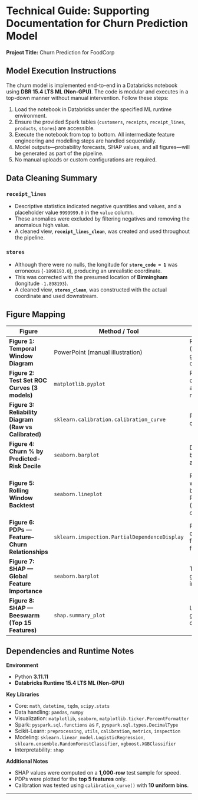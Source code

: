 # Technical Guide: Supporting Documentation for Churn Prediction Model

**Project Title:** Churn Prediction for FoodCorp

## Model Execution Instructions

The churn model is implemented end-to-end in a Databricks notebook using **DBR 15.4 LTS ML (Non-GPU)**. The code is modular and executes in a top-down manner without manual intervention. Follow these steps:

1. Load the notebook in Databricks under the specified ML runtime environment.
2. Ensure the provided Spark tables (`customers`, `receipts`, `receipt_lines`, `products`, `stores`) are accessible.
3. Execute the notebook from top to bottom. All intermediate feature engineering and modelling steps are handled sequentially.
4. Model outputs—probability forecasts, SHAP values, and all figures—will be generated as part of the pipeline.
5. No manual uploads or custom configurations are required.

## Data Cleaning Summary

### `receipt_lines`
- Descriptive statistics indicated negative quantities and values, and a placeholder value `9999999.0` in the `value` column.
- These anomalies were excluded by filtering negatives and removing the anomalous high value.
- A cleaned view, **`receipt_lines_clean`**, was created and used throughout the pipeline.

### `stores`
- Although there were no nulls, the longitude for **`store_code = 1`** was erroneous (`-1898193.0`), producing an unrealistic coordinate.
- This was corrected with the presumed location of **Birmingham** (longitude `-1.898193`).
- A cleaned view, **`stores_clean`**, was constructed with the actual coordinate and used downstream.

## Figure Mapping

| Figure | Method / Tool | Notes |
|---|---|---|
| **Figure 1: Temporal Window Diagram** | PowerPoint (manual illustration) | Report-only (not generated by code) |
| **Figure 2: Test Set ROC Curves (3 models)** | `matplotlib.pyplot` | ROC & AUC comparison across models |
| **Figure 3: Reliability Diagram (Raw vs Calibrated)** | `sklearn.calibration.calibration_curve` | Probability calibration |
| **Figure 4: Churn % by Predicted-Risk Decile** | `seaborn.barplot` | Decile / risk-bucket analysis |
| **Figure 5: Rolling Window Backtest** | `seaborn.lineplot` | Rolling-window backtest with Platt (sigmoid) calibration |
| **Figure 6: PDPs — Feature–Churn Relationships** | `sklearn.inspection.PartialDependenceDisplay` | Partial dependence for top 5 features |
| **Figure 7: SHAP — Global Feature Importance** | `seaborn.barplot` | TreeExplainer global importance |
| **Figure 8: SHAP — Beeswarm (Top 15 Features)** | `shap.summary_plot` | Local + global distribution |

## Dependencies and Runtime Notes

**Environment**
- Python **3.11.11**
- **Databricks Runtime 15.4 LTS ML (Non-GPU)**

**Key Libraries**
- Core: `math`, `datetime`, `tqdm`, `scipy.stats`
- Data handling: `pandas`, `numpy`
- Visualization: `matplotlib`, `seaborn`, `matplotlib.ticker.PercentFormatter`
- Spark: `pyspark.sql.functions` as `F`, `pyspark.sql.types.DecimalType`
- Scikit-Learn: `preprocessing`, `utils`, `calibration`, `metrics`, `inspection`
- Modeling: `sklearn.linear_model.LogisticRegression`, `sklearn.ensemble.RandomForestClassifier`, `xgboost.XGBClassifier`
- Interpretability: `shap`

**Additional Notes**
- SHAP values were computed on a **1,000-row** test sample for speed.
- PDPs were plotted for the **top 5 features** only.
- Calibration was tested using `calibration_curve()` with **10 uniform bins**.

---